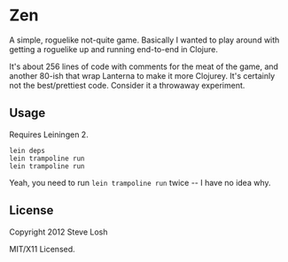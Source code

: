 # Zen

A simple, roguelike not-quite game.  Basically I wanted to play around with
getting a roguelike up and running end-to-end in Clojure.

It's about 256 lines of code with comments for the meat of the game, and another
80-ish that wrap Lanterna to make it more Clojurey.  It's certainly not the
best/prettiest code.  Consider it a throwaway experiment.

## Usage

Requires Leiningen 2.

    lein deps
    lein trampoline run
    lein trampoline run

Yeah, you need to run `lein trampoline run` twice -- I have no idea why.

## License

Copyright 2012 Steve Losh

MIT/X11 Licensed.
